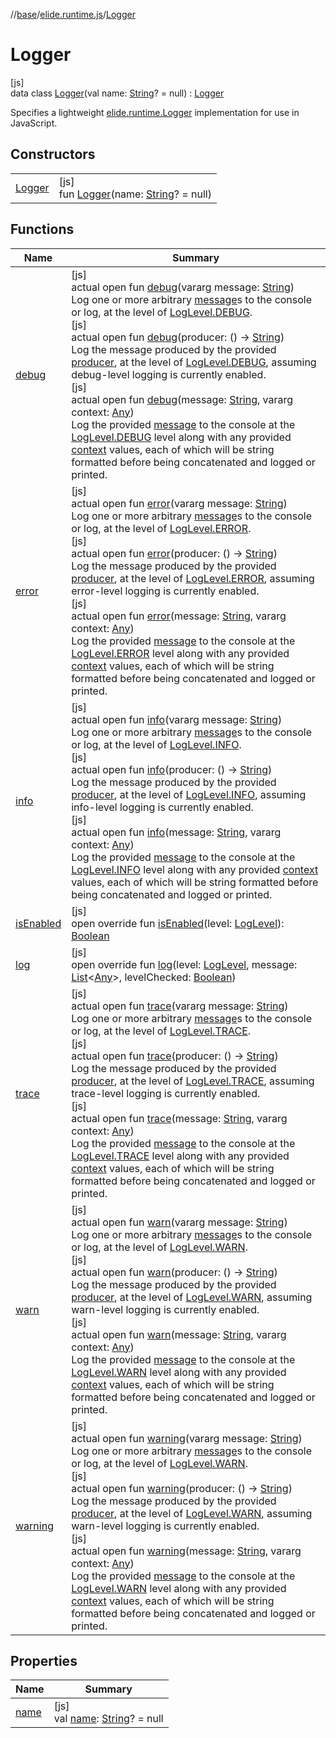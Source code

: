 //[base](../../../index.md)/[elide.runtime.js](../index.md)/[Logger](index.md)

# Logger

[js]\
data class [Logger](index.md)(val name: [String](https://kotlinlang.org/api/latest/jvm/stdlib/kotlin/-string/index.html)? = null) : [Logger](../../elide.runtime/-logger/index.md)

Specifies a lightweight [elide.runtime.Logger](../../elide.runtime/-logger/index.md) implementation for use in JavaScript.

## Constructors

| | |
|---|---|
| [Logger](-logger.md) | [js]<br>fun [Logger](-logger.md)(name: [String](https://kotlinlang.org/api/latest/jvm/stdlib/kotlin/-string/index.html)? = null) |

## Functions

| Name | Summary |
|---|---|
| [debug](../../elide.runtime/-logger/debug.md) | [js]<br>actual open fun [debug](../../elide.runtime/-logger/debug.md)(vararg message: [String](https://kotlinlang.org/api/latest/jvm/stdlib/kotlin/-string/index.html))<br>Log one or more arbitrary [message](../../elide.runtime/-logger/debug.md)s to the console or log, at the level of [LogLevel.DEBUG](../../elide.runtime/-log-level/-d-e-b-u-g/index.md).<br>[js]<br>actual open fun [debug](../../elide.runtime/-logger/debug.md)(producer: () -&gt; [String](https://kotlinlang.org/api/latest/jvm/stdlib/kotlin/-string/index.html))<br>Log the message produced by the provided [producer](../../elide.runtime/-logger/debug.md), at the level of [LogLevel.DEBUG](../../elide.runtime/-log-level/-d-e-b-u-g/index.md), assuming debug-level logging is currently enabled.<br>[js]<br>actual open fun [debug](../../elide.runtime/-logger/debug.md)(message: [String](https://kotlinlang.org/api/latest/jvm/stdlib/kotlin/-string/index.html), vararg context: [Any](https://kotlinlang.org/api/latest/jvm/stdlib/kotlin/-any/index.html))<br>Log the provided [message](../../elide.runtime/-logger/debug.md) to the console at the [LogLevel.DEBUG](../../elide.runtime/-log-level/-d-e-b-u-g/index.md) level along with any provided [context](../../elide.runtime/-logger/debug.md) values, each of which will be string formatted before being concatenated and logged or printed. |
| [error](../../elide.runtime/-logger/error.md) | [js]<br>actual open fun [error](../../elide.runtime/-logger/error.md)(vararg message: [String](https://kotlinlang.org/api/latest/jvm/stdlib/kotlin/-string/index.html))<br>Log one or more arbitrary [message](../../elide.runtime/-logger/error.md)s to the console or log, at the level of [LogLevel.ERROR](../../elide.runtime/-log-level/-e-r-r-o-r/index.md).<br>[js]<br>actual open fun [error](../../elide.runtime/-logger/error.md)(producer: () -&gt; [String](https://kotlinlang.org/api/latest/jvm/stdlib/kotlin/-string/index.html))<br>Log the message produced by the provided [producer](../../elide.runtime/-logger/error.md), at the level of [LogLevel.ERROR](../../elide.runtime/-log-level/-e-r-r-o-r/index.md), assuming error-level logging is currently enabled.<br>[js]<br>actual open fun [error](../../elide.runtime/-logger/error.md)(message: [String](https://kotlinlang.org/api/latest/jvm/stdlib/kotlin/-string/index.html), vararg context: [Any](https://kotlinlang.org/api/latest/jvm/stdlib/kotlin/-any/index.html))<br>Log the provided [message](../../elide.runtime/-logger/error.md) to the console at the [LogLevel.ERROR](../../elide.runtime/-log-level/-e-r-r-o-r/index.md) level along with any provided [context](../../elide.runtime/-logger/error.md) values, each of which will be string formatted before being concatenated and logged or printed. |
| [info](../../elide.runtime/-logger/info.md) | [js]<br>actual open fun [info](../../elide.runtime/-logger/info.md)(vararg message: [String](https://kotlinlang.org/api/latest/jvm/stdlib/kotlin/-string/index.html))<br>Log one or more arbitrary [message](../../elide.runtime/-logger/info.md)s to the console or log, at the level of [LogLevel.INFO](../../elide.runtime/-log-level/-i-n-f-o/index.md).<br>[js]<br>actual open fun [info](../../elide.runtime/-logger/info.md)(producer: () -&gt; [String](https://kotlinlang.org/api/latest/jvm/stdlib/kotlin/-string/index.html))<br>Log the message produced by the provided [producer](../../elide.runtime/-logger/info.md), at the level of [LogLevel.INFO](../../elide.runtime/-log-level/-i-n-f-o/index.md), assuming info-level logging is currently enabled.<br>[js]<br>actual open fun [info](../../elide.runtime/-logger/info.md)(message: [String](https://kotlinlang.org/api/latest/jvm/stdlib/kotlin/-string/index.html), vararg context: [Any](https://kotlinlang.org/api/latest/jvm/stdlib/kotlin/-any/index.html))<br>Log the provided [message](../../elide.runtime/-logger/info.md) to the console at the [LogLevel.INFO](../../elide.runtime/-log-level/-i-n-f-o/index.md) level along with any provided [context](../../elide.runtime/-logger/info.md) values, each of which will be string formatted before being concatenated and logged or printed. |
| [isEnabled](is-enabled.md) | [js]<br>open override fun [isEnabled](is-enabled.md)(level: [LogLevel](../../elide.runtime/-log-level/index.md)): [Boolean](https://kotlinlang.org/api/latest/jvm/stdlib/kotlin/-boolean/index.html) |
| [log](log.md) | [js]<br>open override fun [log](log.md)(level: [LogLevel](../../elide.runtime/-log-level/index.md), message: [List](https://kotlinlang.org/api/latest/jvm/stdlib/kotlin.collections/-list/index.html)&lt;[Any](https://kotlinlang.org/api/latest/jvm/stdlib/kotlin/-any/index.html)&gt;, levelChecked: [Boolean](https://kotlinlang.org/api/latest/jvm/stdlib/kotlin/-boolean/index.html)) |
| [trace](../../elide.runtime/-logger/trace.md) | [js]<br>actual open fun [trace](../../elide.runtime/-logger/trace.md)(vararg message: [String](https://kotlinlang.org/api/latest/jvm/stdlib/kotlin/-string/index.html))<br>Log one or more arbitrary [message](../../elide.runtime/-logger/trace.md)s to the console or log, at the level of [LogLevel.TRACE](../../elide.runtime/-log-level/-t-r-a-c-e/index.md).<br>[js]<br>actual open fun [trace](../../elide.runtime/-logger/trace.md)(producer: () -&gt; [String](https://kotlinlang.org/api/latest/jvm/stdlib/kotlin/-string/index.html))<br>Log the message produced by the provided [producer](../../elide.runtime/-logger/trace.md), at the level of [LogLevel.TRACE](../../elide.runtime/-log-level/-t-r-a-c-e/index.md), assuming trace-level logging is currently enabled.<br>[js]<br>actual open fun [trace](../../elide.runtime/-logger/trace.md)(message: [String](https://kotlinlang.org/api/latest/jvm/stdlib/kotlin/-string/index.html), vararg context: [Any](https://kotlinlang.org/api/latest/jvm/stdlib/kotlin/-any/index.html))<br>Log the provided [message](../../elide.runtime/-logger/trace.md) to the console at the [LogLevel.TRACE](../../elide.runtime/-log-level/-t-r-a-c-e/index.md) level along with any provided [context](../../elide.runtime/-logger/trace.md) values, each of which will be string formatted before being concatenated and logged or printed. |
| [warn](../../elide.runtime/-logger/warn.md) | [js]<br>actual open fun [warn](../../elide.runtime/-logger/warn.md)(vararg message: [String](https://kotlinlang.org/api/latest/jvm/stdlib/kotlin/-string/index.html))<br>Log one or more arbitrary [message](../../elide.runtime/-logger/warn.md)s to the console or log, at the level of [LogLevel.WARN](../../elide.runtime/-log-level/-w-a-r-n/index.md).<br>[js]<br>actual open fun [warn](../../elide.runtime/-logger/warn.md)(producer: () -&gt; [String](https://kotlinlang.org/api/latest/jvm/stdlib/kotlin/-string/index.html))<br>Log the message produced by the provided [producer](../../elide.runtime/-logger/warn.md), at the level of [LogLevel.WARN](../../elide.runtime/-log-level/-w-a-r-n/index.md), assuming warn-level logging is currently enabled.<br>[js]<br>actual open fun [warn](../../elide.runtime/-logger/warn.md)(message: [String](https://kotlinlang.org/api/latest/jvm/stdlib/kotlin/-string/index.html), vararg context: [Any](https://kotlinlang.org/api/latest/jvm/stdlib/kotlin/-any/index.html))<br>Log the provided [message](../../elide.runtime/-logger/warn.md) to the console at the [LogLevel.WARN](../../elide.runtime/-log-level/-w-a-r-n/index.md) level along with any provided [context](../../elide.runtime/-logger/warn.md) values, each of which will be string formatted before being concatenated and logged or printed. |
| [warning](../../elide.runtime/-logger/warning.md) | [js]<br>actual open fun [warning](../../elide.runtime/-logger/warning.md)(vararg message: [String](https://kotlinlang.org/api/latest/jvm/stdlib/kotlin/-string/index.html))<br>Log one or more arbitrary [message](../../elide.runtime/-logger/warning.md)s to the console or log, at the level of [LogLevel.WARN](../../elide.runtime/-log-level/-w-a-r-n/index.md).<br>[js]<br>actual open fun [warning](../../elide.runtime/-logger/warning.md)(producer: () -&gt; [String](https://kotlinlang.org/api/latest/jvm/stdlib/kotlin/-string/index.html))<br>Log the message produced by the provided [producer](../../elide.runtime/-logger/warning.md), at the level of [LogLevel.WARN](../../elide.runtime/-log-level/-w-a-r-n/index.md), assuming warn-level logging is currently enabled.<br>[js]<br>actual open fun [warning](../../elide.runtime/-logger/warning.md)(message: [String](https://kotlinlang.org/api/latest/jvm/stdlib/kotlin/-string/index.html), vararg context: [Any](https://kotlinlang.org/api/latest/jvm/stdlib/kotlin/-any/index.html))<br>Log the provided [message](../../elide.runtime/-logger/warning.md) to the console at the [LogLevel.WARN](../../elide.runtime/-log-level/-w-a-r-n/index.md) level along with any provided [context](../../elide.runtime/-logger/warning.md) values, each of which will be string formatted before being concatenated and logged or printed. |

## Properties

| Name | Summary |
|---|---|
| [name](name.md) | [js]<br>val [name](name.md): [String](https://kotlinlang.org/api/latest/jvm/stdlib/kotlin/-string/index.html)? = null |
